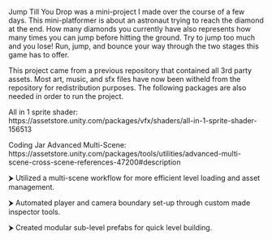 Jump Till You Drop was a mini-project I made over the course of a few days. This mini-platformer is about an astronaut trying to reach the diamond at the end. How many diamonds you currently have also represents how many times you can jump before hitting the ground. Try to jump too much and you lose! Run, jump, and bounce your way through the two stages this game has to offer. 

<p>This project came from a previous repository that contained all 3rd party assets. Most art, music, and sfx files have now been witheld from the repository for redistribution purposes. The following packages are also needed in order to run the project.</p>

<p>All in 1 sprite shader: https://assetstore.unity.com/packages/vfx/shaders/all-in-1-sprite-shader-156513</p>
<p>Coding Jar Advanced Multi-Scene: https://assetstore.unity.com/packages/tools/utilities/advanced-multi-scene-cross-scene-references-47200#description</p>

<p></p>
<p>⮞ Utilized a multi-scene workflow for more efficient level loading and asset management.</p>
<p>⮞ Automated player and camera boundary set-up through custom made inspector tools.</p>
<p>⮞ Created modular sub-level prefabs for quick level building.</p>
